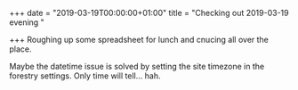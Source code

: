 +++
date = "2019-03-19T00:00:00+01:00"
title = "Checking out 2019-03-19 evening "

+++
Roughing up some spreadsheet for lunch and cnucing all over the place.

Maybe the datetime issue is solved by setting the site timezone in the forestry settings. Only time will tell... hah.